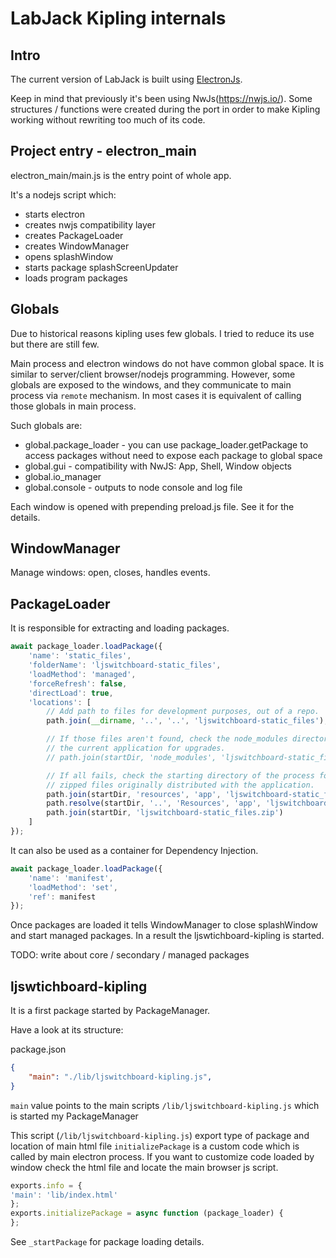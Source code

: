 # LabJack Kipling internals

## Intro

The current version of LabJack is built using [ElectronJs](https://www.electronjs.org/).

Keep in mind that previously it's been using NwJs(https://nwjs.io/).
Some structures / functions were created during the port in order to make Kipling working without rewriting too much of its code.

## Project entry - electron_main

electron_main/main.js is the entry point of whole app.

It's a nodejs script which:

* starts electron
* creates nwjs compatibility layer 
* creates PackageLoader
* creates WindowManager
* opens splashWindow
* starts package splashScreenUpdater
* loads program packages

## Globals

Due to historical reasons kipling uses few globals. I tried to reduce its use but there are still few.

Main process and electron windows do not have common global space. It is similar to server/client browser/nodejs programming.
However, some globals are exposed to the windows, and they communicate to main process via `remote` mechanism. In most cases it is equivalent of calling those globals in main process.

Such globals are: 

* global.package_loader - you can use package_loader.getPackage to access packages without need to expose each package to global space
* global.gui - compatibility with NwJS: App, Shell, Window objects
* global.io_manager
* global.console - outputs to node console and log file

Each window is opened with prepending preload.js file. See it for the details. 

## WindowManager

Manage windows: open, closes, handles events.

## PackageLoader

It is responsible for extracting and loading packages.

```js
await package_loader.loadPackage({
    'name': 'static_files',
    'folderName': 'ljswitchboard-static_files',
    'loadMethod': 'managed',
    'forceRefresh': false,
    'directLoad': true,
    'locations': [
        // Add path to files for development purposes, out of a repo.
        path.join(__dirname, '..', '..', 'ljswitchboard-static_files'),

        // If those files aren't found, check the node_modules directory of
        // the current application for upgrades.
        // path.join(startDir, 'node_modules', 'ljswitchboard-static_files'),

        // If all fails, check the starting directory of the process for the
        // zipped files originally distributed with the application.
        path.join(startDir, 'resources', 'app', 'ljswitchboard-static_files.zip'),
        path.resolve(startDir, '..', 'Resources', 'app', 'ljswitchboard-static_files.zip'),
        path.join(startDir, 'ljswitchboard-static_files.zip')
    ]
});
```

It can also be used as a container for Dependency Injection.

```js
await package_loader.loadPackage({
    'name': 'manifest',
    'loadMethod': 'set',
    'ref': manifest
});
```

Once packages are loaded it tells WindowManager to close splashWindow and start managed packages.
In a result the ljswtichboard-kipling is started. 

TODO: write about core / secondary / managed packages

## ljswtichboard-kipling

It is a first package started by PackageManager.

Have a look at its structure:

package.json

```json
{
    "main": "./lib/ljswitchboard-kipling.js",
}
```

`main` value points to the main scripts `/lib/ljswitchboard-kipling.js` which is started my PackageManager

This script (`/lib/ljswitchboard-kipling.js`) export type of package and location of main html file
`initializePackage` is a custom code which is called by main electron process.
If you want to customize code loaded by window check the html file and locate the main browser js script. 

```js
exports.info = {
'main': 'lib/index.html'
};
exports.initializePackage = async function (package_loader) {
};
```

See `_startPackage` for package loading details.

